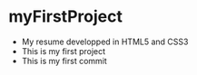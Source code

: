 # myFirstProject
- My resume developped in HTML5 and CSS3
- This is my first project
- This is my first commit
